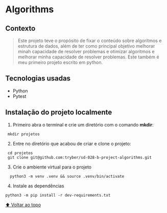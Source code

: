 # Algorithms

## Contexto

> Este projeto teve o propósito de fixar o conteúdo sobre algoritmos e estrutura de dados, além de ter como principal objetivo melhorar minah capacidade de resolver problemas e otimizar algoritmos e melhorar minha capacidade de resolver problemas. Este também é meu primeiro projeto escrito em python.

 

## Tecnologias usadas

- Python
- Pytest


## Instalação do projeto localmente

1. Primeiro abra o terminal e crie um diretório com o comando <strong>mkdir</strong>:
``` 
 mkdir projetos
```

2. Entre no diretório que acabou de criar e clone o projeto:
``` 
 cd projetos
 git clone git@github.com:tryber/sd-028-b-project-algorithms.git
```
3. Crie o ambiente virtual para o projeto
``` 
  python3 -m venv .venv && source .venv/bin/activate
``` 
4. Instale as dependências
``` 
python3 -m pip install -r dev-requirements.txt
``` 
[⬆ Voltar ao topo](#projeto-trybe-futebol-clube
)<br>
